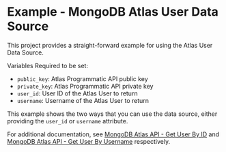 # Example - MongoDB Atlas User Data Source

This project provides a straight-forward example for using the Atlas User Data Source.

Variables Required to be set:
- `public_key`: Atlas Programmatic API public key
- `private_key`: Atlas Programmatic API private key
- `user_id`: User ID of the Atlas User to return
- `username`: Username of the Atlas User to return


This example shows the two ways that you can use the data source, either providing the `user_id` or `username` attribute.

For additional documentation, see [MongoDB Atlas API - Get User By ID](https://www.mongodb.com/docs/api/doc/atlas-admin-api-v2/operation/operation-getuser) and [MongoDB Atlas API - Get User By Username](https://www.mongodb.com/docs/api/doc/atlas-admin-api-v2/operation/operation-getuserbyusername) respectively.
